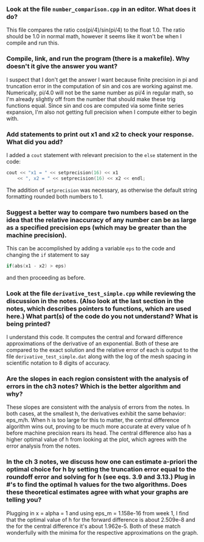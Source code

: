 ### Look at the file `number_comparison.cpp` in an editor. What does it do?

This file compares the ratio cos(pi/4)/sin(pi/4) to the float 1.0. The ratio should be 1.0 in normal math, however it seems like it won't be when I compile and run this.

### Compile, link, and run the program (there is a makefile). Why doesn't it give the answer you want?

I suspect that I don't get the answer I want because finite precision in pi and truncation error in the computation of sin and cos are working against me. Numerically, pi/4.0 will not be the same number as pi/4 in regular math, so I'm already slightly off from the number that should make these trig functions equal. Since sin and cos are computed via some finite series expansion, I'm also not getting full precision when I compute either to begin with.

### Add statements to print out x1 and x2 to check your response. What did you add?

I added a `cout` statement with relevant precision to the `else` statement in the code:
```cpp
cout << "x1 = " << setprecision(16) << x1  
	<< ", x2 = " << setprecision(16) << x2 << endl;
```
The addition of `setprecision` was necessary, as otherwise the default string formatting rounded both numbers to 1.

### Suggest a better way to compare two numbers based on the idea that the relative inaccuracy of any number can be as large as a specified precision eps (which may be greater than the machine precision).

This can be accomplished by adding a variable `eps` to the code and changing the `if` statement to say 
```cpp
if(abs(x1 - x2) > eps)
```
and then proceeding as before.

### Look at the file `derivative_test_simple.cpp` while reviewing the discussion in the notes. (Also look at the last section in the notes, which describes pointers to functions, which are used here.) What part(s) of the code do you not understand? What is being printed?

I understand this code. It computes the central and forward difference approximations of the derivative of an exponential. Both of these are compared to the exact solution and the relative error of each is output to the file `derivative_test_simple.dat` along with the log of the mesh spacing in scientific notation to 8 digits of accuracy.

### Are the slopes in each region consistent with the analysis of errors in the ch3 notes? Which is the better algorithm and why?

These slopes are consistent with the analysis of errors from the notes. In both cases, at the smallest h, the derivatives exhibit the same behavior: eps_m/h. When h is too large for this to matter, the central difference algorithm wins out, proving to be much more accurate at every value of h before machine precision rears its head. The central difference also has a higher optimal value of h from looking at the plot, which agrees with the error analysis from the notes. 

### In the ch 3 notes, we discuss how one can estimate a-priori the optimal choice for h by setting the truncation error equal to the roundoff error and solving for h (see eqs. 3.9 and 3.13.) Plug in #'s to find the optimal h values for the two algorithms. Does these theoretical estimates agree with what your graphs are telling you?

Plugging in x = alpha = 1 and using eps_m = 1.158e-16 from week 1, I find that the optimal value of h for the forward difference is about 2.509e-8 and the for the central difference it's about 1.962e-5. Both of these match wonderfully with the minima for the respective approximations on the graph.

